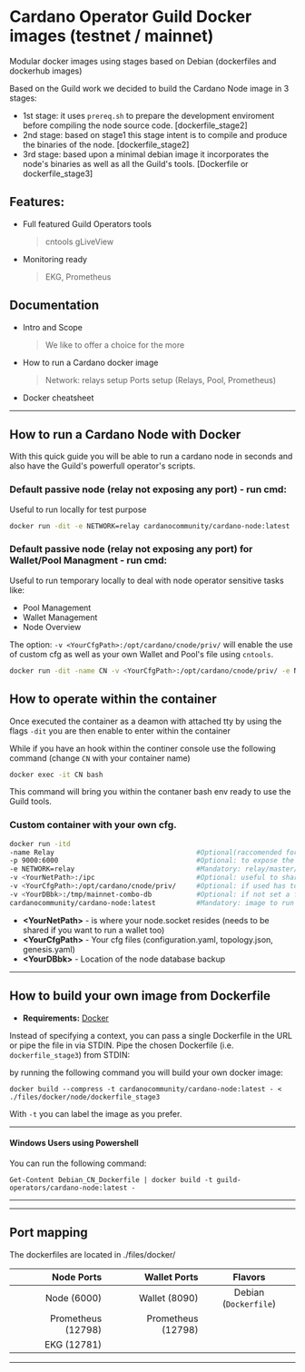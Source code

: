 # Cardano Operator Guild Docker images (testnet / mainnet)
Modular docker images using stages based on Debian (dockerfiles and dockerhub images)

Based on the Guild work we decided to build the Cardano Node image in 3 stages:
- 1st stage: it uses `prereq.sh` to prepare the development enviroment before compiling the node source code. [dockerfile_stage2]
- 2nd stage: based on stage1 this stage intent is to compile and produce the binaries of the node. [dockerfile_stage2]
- 3rd stage: based upon a minimal debian image it incorporates the node's binaries as well as all the Guild's tools. [Dockerfile or dockerfile_stage3]

## Features:
- Full featured Guild Operators tools
	> cntools
	> gLiveView
    
- Monitoring ready
 	> EKG, Prometheus

## Documentation
- Intro and Scope
	> We like to offer a choice for the more 

- How to run a Cardano docker image
	> Network: relays setup
	> Ports setup (Relays, Pool, Prometheus)

- Docker cheatsheet


---------------------------------------------
## How to run a __Cardano Node__ with Docker
With this quick guide you will be able to run a cardano node in seconds and also have the Guild's powerfull operator's scripts.

### Default passive node (relay not exposing any port) - run cmd:
Useful to run locally for test purpose
```bash
docker run -dit -e NETWORK=relay cardanocommunity/cardano-node:latest
```


### Default passive node (relay not exposing any port) for Wallet/Pool Managment - run cmd:
Useful to run temporary locally to deal with node operator sensitive tasks like:
- Pool Management
- Wallet Management
- Node Overview

The option: `-v <YourCfgPath>:/opt/cardano/cnode/priv/` will enable the use of custom cfg as well as your own Wallet and Pool's file using `cntools`.

```bash
docker run -dit -name CN -v <YourCfgPath>:/opt/cardano/cnode/priv/ -e NETWORK=relay cardanocommunity/cardano-node:latest
```

## How to operate within the container
Once executed the container as a deamon with attached tty by using the flags `-dit` you are then enable to enter within the container 

While if you have an hook within the continer console use the following command (change `CN` with your container name)
```bash
docker exec -it CN bash 
```
This command will bring you within the contaner bash env ready to use the Guild tools.

### Custom container with your own cfg.
```bash
docker run -itd  
-name Relay                                   #Optional(raccomended for quick access): set a name to your newly created container.
-p 9000:6000                                  #Optional: to expose the internal container's port (6000) to the host <IP> port 9000
-e NETWORK=relay                              #Mandatory: relay/master/pool/testnet/guild_relay (*howto chose iss descibed below in the related section)
-v <YourNetPath>:/ipc                         #Optional: useful to share the node socket wit other containers
-v <YourCfgPath>:/opt/cardano/cnode/priv/     #Optional: if used has to contain all the configuration files nedeed to run a node 
-v <YourDBbk>:/tmp/mainnet-combo-db           #Optional: if not set a fresh DB will be downloaded from scatch
cardanocommunity/cardano-node:latest          #Mandatory: image to run
```
* __\<YourNetPath\>__   - is where your node.socket resides (needs to be shared if you want to run a wallet too)
* __\<YourCfgPath\>__   - Your cfg files (configuration.yaml, topology.json, genesis.yaml)
* __\<YourDBbk\>__      - Location of the node database backup



-----------
## How to build your own image from Dockerfile

- **Requirements:** [Docker](https://docs.docker.com/)

Instead of specifying a context, you can pass a single Dockerfile in the URL or pipe the file in via STDIN. 
Pipe the chosen Dockerfile (i.e. `dockerfile_stage3`) from STDIN:

by running the following command you will build your own docker image:
```
docker build --compress -t cardanocommunity/cardano-node:latest - < ./files/docker/node/dockerfile_stage3
```

With `-t` you can label the image as you prefer.


---
#### Windows Users using Powershell
You can run the following command:
```
Get-Content Debian_CN_Dockerfile | docker build -t guild-operators/cardano-node:latest -
```
---


***

## Port mapping
The dockerfiles are located in ./files/docker/ 

 Node Ports        |  Wallet Ports      | Flavors
------------:      | -------------:     | :-------------:
Node  (6000)       | Wallet (8090)      | Debian (`Dockerfile`)
Prometheus (12798) | Prometheus (12798) | 
EKG (12781)        |                    |


***